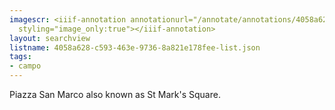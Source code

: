 ```yaml
---
imagescr: <iiif-annotation annotationurl="/annotate/annotations/4058a628-c593-463e-9736-8a821e178fee-008.json"
  styling="image_only:true"></iiif-annotation>
layout: searchview
listname: 4058a628-c593-463e-9736-8a821e178fee-list.json
tags:
- campo
---
```

Piazza San Marco also known as St Mark's Square. 